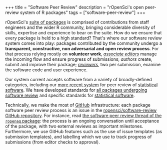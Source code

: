 +++
title = "Software Peer Review"
description = "rOpenSci's open peer-review system of R packages"
tags = ["software-peer-review"]
+++

rOpenSci's [suite of packages](/packages/) is comprised of contributions from staff engineers and the wider R community, bringing considerable diversity of skills, expertise and experience to bear on the suite. How do we ensure that every package is held to a high standard? That's where our software review system comes into play: packages contributed by the community undergo a **transparent, constructive, non adversarial and open review process**. For that process relying mostly on **volunteer work**, _[associate editors](#editors)_ manage the incoming flow and ensure progress of submissions; _authors_ create, submit and improve their package; *[reviewers](https://devguide.ropensci.org/softwarereview_intro.html#reviewers)*, two per submission, examine the software code and user experience. 

Our system current accepts software from a variety of broadly-defined categories, including our [more recent system](/blog/2019/07/15/expanding-software-review/) for peer review of [statistical software](/stat-software-review).
We have developed standards for [all packages undergoing software review](https://devguide.ropensci.org/index.html) and specific standards for [statistical software](https://stats-devguide.ropensci.org/index.html).

Technically, we make the most of [GitHub](https://github.com/) infrastructure: each package software peer review process is an issue in the [ropensci/software-review GitHub repository](https://github.com/ropensci/software-review/). For instance, read [the software peer review thread of the `ropenaq` package](https://github.com/ropensci/software-review/issues/24): the process is an ongoing conversation until acceptance of the package, with two external reviews as important milestones. Furthermore, we use GitHub features such as the use of issue templates (as submission templates), and labelling which we use to track progress of submissions (from editor checks to approval).
